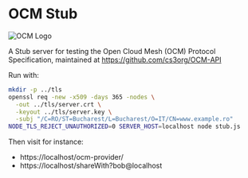 # OCM Stub

![OCM Logo](https://github.com/cs3org/OCM-API/raw/develop/logo.png)

A Stub server for testing the Open Cloud Mesh (OCM) Protocol Specification, maintained at https://github.com/cs3org/OCM-API

Run with:

```sh
mkdir -p ../tls
openssl req -new -x509 -days 365 -nodes \
  -out ../tls/server.crt \
  -keyout ../tls/server.key \
  -subj "/C=RO/ST=Bucharest/L=Bucharest/O=IT/CN=www.example.ro"
NODE_TLS_REJECT_UNAUTHORIZED=0 SERVER_HOST=localhost node stub.js 
```

Then visit for instance:
* https://localhost/ocm-provider/
* https://localhost/shareWith?bob@localhost
